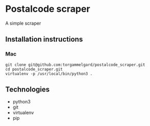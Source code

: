 # Postalcode scraper
A simple scraper

## Installation instructions

### Mac
```
git clone git@github.com:torgammelgard/postalcode_scraper.git
cd postalcode_scraper.git
virtualenv -p /usr/local/bin/python3 .
```

## Technologies
* python3
* git
* virtualenv
* pip
